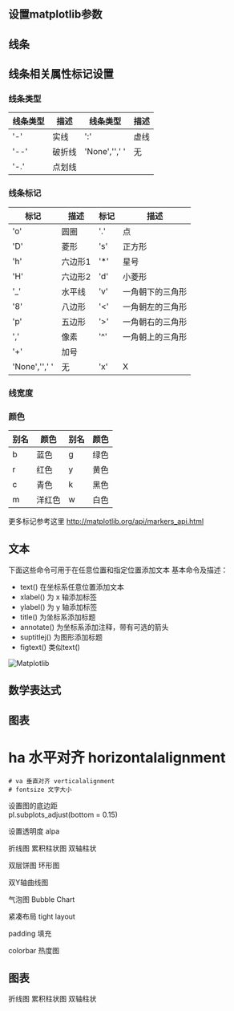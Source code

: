 ## 设置matplotlib参数



## 线条

## 线条相关属性标记设置

### 线条类型

|线条类型|描述|线条类型|描述|
|-|-|-|-|
|'-'|实线|':'|虚线|
|'--'|破折线|'None','',' '|无|
|'-.'|点划线|||


### 线条标记

|标记|描述|标记|描述|
|-|-|-|-|
|'o'|圆圈|'.'|点|
|'D'|菱形|'s'|正方形|
|'h'|六边形1|'*'|星号|
|'H'|六边形2|'d'|小菱形|
|'_'|水平线|'v'|一角朝下的三角形|
|'8'|八边形|'<'|一角朝左的三角形|
|'p'|五边形|'>'|一角朝右的三角形|
|','|像素|'^'|一角朝上的三角形|
|'+'|加号|||
|'None','',' '|无|'x'|X|

### 线宽度

### 颜色

|别名|颜色|别名|颜色|
|-|-|-|-|
|b|蓝色|g|绿色|
|r|红色|y|黄色|
|c|青色|k|黑色|
|m|洋红色|w|白色|


更多标记参考这里  <http://matplotlib.org/api/markers_api.html>



## 文本
下面这些命令可用于在任意位置和指定位置添加文本
基本命令及描述：

>
*  text()      在坐标系任意位置添加文本
*  xlabel()    为 x 轴添加标签
*  ylabel()    为 y 轴添加标签
*  title()     为坐标系添加标题
*  annotate()  为坐标系添加注释，带有可选的箭头
*  suptitlej() 为图形添加标题
*  figtext()   类似text()


![Matplotlib](http://matplotlib.org/_images/text_commands.png "matplotlib")

## 数学表达式


## 图表

# ha 水平对齐 horizontalalignment
    # va 垂直对齐 verticalalignment
    # fontsize 文字大小

设置图的底边距  
pl.subplots_adjust(bottom = 0.15)

设置透明度
alpa


折线图
累积柱状图
双轴柱状

双层饼图
环形图


双Y轴曲线图


气泡图
Bubble Chart

紧凑布局
tight layout  

padding 填充



colorbar
热度图

 ## 图表

 折线图
累积柱状图
双轴柱状

